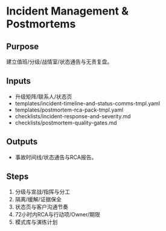 # Incident Management & Postmortems

## Purpose

建立值班/分级/战情室/状态通告与无责复盘。

## Inputs

- 升级矩阵/联系人/状态页
- templates/incident-timeline-and-status-comms-tmpl.yaml
- templates/postmortem-rca-pack-tmpl.yaml
- checklists/incident-response-and-severity.md
- checklists/postmortem-quality-gates.md

## Outputs

- 事故时间线/状态通告与RCA报告。

## Steps

1. 分级与宣战/指挥与分工
2. 隔离/缓解/证据保全
3. 状态页与客户沟通节奏
4. 72小时内RCA与行动项/Owner/期限
5. 模式库与演练计划
